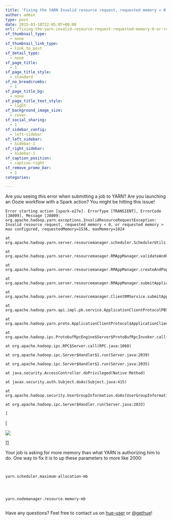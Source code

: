 ```yaml
---
title: 'Fixing the YARN Invalid resource request, requested memory < 0, or requested memory > max configured'
author: admin
type: post
date: 2015-03-10T22:05:07+00:00
url: /fixing-the-yarn-invalid-resource-request-requested-memory-0-or-requested-memory-max-configured/
sf_thumbnail_type:
  - none
sf_thumbnail_link_type:
  - link_to_post
sf_detail_type:
  - none
sf_page_title:
  - 1
sf_page_title_style:
  - standard
sf_no_breadcrumbs:
  - 1
sf_page_title_bg:
  - none
sf_page_title_text_style:
  - light
sf_background_image_size:
  - cover
sf_social_sharing:
  - 1
sf_sidebar_config:
  - left-sidebar
sf_left_sidebar:
  - Sidebar-2
sf_right_sidebar:
  - Sidebar-1
sf_caption_position:
  - caption-right
sf_remove_promo_bar:
  - 1
categories:

---
```

Are you seeing this error when submitting a job to YARN? Are you launching an Oozie workflow with a Spark action? You might be hitting this issue!

<pre><code class="bash">Error starting action [spark-e27e]. ErrorType [TRANSIENT], ErrorCode [JA009], Message [JA009: org.apache.hadoop.yarn.exceptions.InvalidResourceRequestException: Invalid resource request, requested memory < 0, or requested memory > max configured, requestedMemory=1536, maxMemory=1024

at org.apache.hadoop.yarn.server.resourcemanager.scheduler.SchedulerUtils.validateResourceRequest(SchedulerUtils.java:203)

at org.apache.hadoop.yarn.server.resourcemanager.RMAppManager.validateAndCreateResourceRequest(RMAppManager.java:377)

at org.apache.hadoop.yarn.server.resourcemanager.RMAppManager.createAndPopulateNewRMApp(RMAppManager.java:320)

at org.apache.hadoop.yarn.server.resourcemanager.RMAppManager.submitApplication(RMAppManager.java:273)

at org.apache.hadoop.yarn.server.resourcemanager.ClientRMService.submitApplication(ClientRMService.java:574)

at org.apache.hadoop.yarn.api.impl.pb.service.ApplicationClientProtocolPBServiceImpl.submitApplication(ApplicationClientProtocolPBServiceImpl.java:213)

at org.apache.hadoop.yarn.proto.ApplicationClientProtocol$ApplicationClientProtocolService$2.callBlockingMethod(ApplicationClientProtocol.java:403)

at org.apache.hadoop.ipc.ProtobufRpcEngine$Server$ProtoBufRpcInvoker.call(ProtobufRpcEngine.java:619)

at org.apache.hadoop.ipc.RPC$Server.call(RPC.java:1060)

at org.apache.hadoop.ipc.Server$Handler$1.run(Server.java:2039)

at org.apache.hadoop.ipc.Server$Handler$1.run(Server.java:2035)

at java.security.AccessController.doPrivileged(Native Method)

at javax.security.auth.Subject.doAs(Subject.java:415)

at org.apache.hadoop.security.UserGroupInformation.doAs(UserGroupInformation.java:1671)

at org.apache.hadoop.ipc.Server$Handler.run(Server.java:2033)

]</code></pre>

[

<img src="https://cdn.gethue.com/uploads/2015/03/oozie-yarn-mem-1024x558.png" />

][1]

Your job is asking for more memory than what YARN is authorizing him to do. One way to fix it is to up these parameters to more like 2000:

<pre><code class="bash">

yarn.scheduler.maximum-allocation-mb

</code></pre>

<pre><code class="bash">

yarn.nodemanager.resource.memory-mb

</code></pre>

Have any questions? Feel free to contact us on [hue-user][2] or [@gethue][3]!

 [1]: https://cdn.gethue.com/uploads/2015/03/oozie-yarn-mem.png
 [2]: http://groups.google.com/a/cloudera.org/group/hue-user
 [3]: https://twitter.com/gethue
